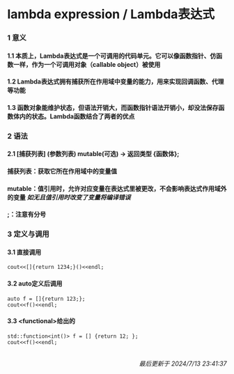# lambda expression / Lambda表达式<br>
### 1 意义<br>
#### 1.1 本质上，Lambda表达式是一个可调用的代码单元。它可以像函数指针、仿函数一样，作为一个可调用对象（callable object）被使用<br>
#### 1.2 Lambda表达式拥有捕获所在作用域中变量的能力，用来实现回调函数、代理等功能<br>
#### 1.3 函数对象能维护状态，但语法开销大，而函数指针语法开销小，却没法保存函数体内的状态。Lambda函数结合了两者的优点<br>
### 2 语法<br>
#### 2.1 [捕获列表] (参数列表) mutable(可选) -> 返回类型 {函数体};<br>
#### 捕获列表：获取它所在作用域中的变量值<br>
#### mutable：值引用时，允许对应变量在表达式里被更改，不会影响表达式作用域外的变量   *如无且值引用时改变了变量将编译错误*<br>
#### ;：注意有分号<br>
### 3 定义与调用<br>
#### 3.1 直接调用<br>
```cout<<[]{return 1234;}()<<endl;```<br>
#### 3.2 auto定义后调用<br>
```auto f = []{return 123;};```<br>
```cout<<f()<<endl;```<br>
#### 3.3 \<functional>给出的<br>
```std::function<int()> f = [] {return 12; };```<br>
```cout<<f()<<endl;```<br>
<br><p align="right">*最后更新于 2024/7/13 23:41:37*